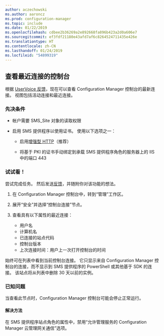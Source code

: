 ```yaml
---
author: aczechowski
ms.author: aaroncz
ms.prod: configuration-manager
ms.topic: include
ms.date: 01/22/2019
ms.openlocfilehash: cdbee2b36269a2e892668fa896b423a2d0a606e7
ms.sourcegitcommit: ef3fdf21180e43afd7af6c8264524711435e426e
ms.translationtype: HT
ms.contentlocale: zh-CN
ms.lasthandoff: 01/24/2019
ms.locfileid: "54899319"
---
```

## <a name="bkmk_console"></a>查看最近连接的控制台 
<!--3699367-->

根据 [UserVoice 反馈](https://configurationmanager.uservoice.com/forums/300492-ideas/suggestions/12508299-active-admin-consoles)，现在可以查看 Configuration Manager 控制台的最新连接。 视图包括活动连接和最近连接。 


### <a name="prerequisites"></a>先决条件

- 帐户需要 SMS_Site 对象的读取权限  

- 启用 SMS 提供程序以使用证书。<!--SCCMDocs-pr issue 3135--> 使用以下选项之一：  

    - 启用[增强型 HTTP](/sccm/core/plan-design/hierarchy/enhanced-http)（推荐）  

    - 将基于 PKI 的证书手动绑定到承载 SMS 提供程序角色的服务器上的 IIS 中的端口 443  


### <a name="try-it-out"></a>试试看！

尝试完成任务。 然后发送[反馈](/sccm/core/understand/find-help#product-feedback)，并随附你对该功能的想法。

1. 在 Configuration Manager 控制台中，转到“管理”工作区。  

2. 展开“安全”并选择“控制台连接”节点。  

3. 查看具有以下属性的最近连接：  

    - 用户名
    - 计算机名
    - 已连接的站点代码
    - 控制台版本
    - 上次连接时间：用户上一次打开控制台的时间

始终可在列表中看到当前控制台连接。 它只显示来自 Configuration Manager 控制台的连接，而不显示到 SMS 提供程序的 PowerShell 或其他基于 SDK 的连接。 该站点将从列表中删除 30 天以前的实例。


### <a name="known-issue"></a>已知问题

当查看此节点时，Configuration Manager 控制台可能会停止正常运行。 

#### <a name="workaround"></a>解决方法
在 SMS 提供程序站点角色的属性中，禁用“允许管理服务的 Configuration Manager 云管理网关通信”选项。

